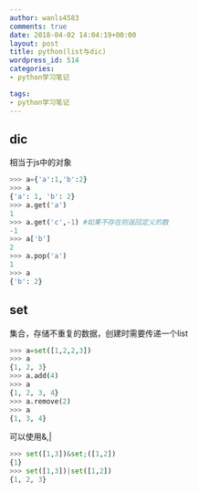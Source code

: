 ```yaml
---
author: wanls4583
comments: true
date: 2018-04-02 14:04:19+00:00
layout: post
title: python(list与dic)
wordpress_id: 514
categories:
- python学习笔记

tags:
- python学习笔记
---
```


## dic
相当于js中的对象
```python
>>> a={'a':1,'b':2}
>>> a
{'a': 1, 'b': 2}
>>> a.get('a')
1
>>> a.get('c',-1) #如果不存在则返回定义的数
-1
>>> a['b']
2
>>> a.pop('a')
1
>>> a
{'b': 2}
```

## set
集合，存储不重复的数据，创建时需要传递一个list
```python
>>> a=set([1,2,2,3])
>>> a
{1, 2, 3}
>>> a.add(4)
>>> a
{1, 2, 3, 4}
>>> a.remove(2)
>>> a
{1, 3, 4}
```
可以使用&,|
```python
>>> set([1,3])&set;([1,2])
{1}
>>> set([1,3])|set([1,2])
{1, 2, 3}
```
